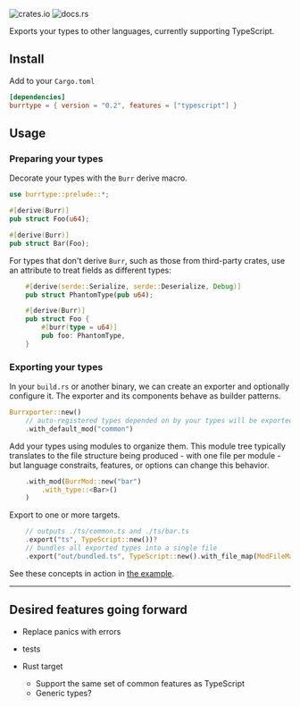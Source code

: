 ![crates.io](https://img.shields.io/crates/v/burrtype.svg)
![docs.rs](https://img.shields.io/docsrs/burrtype)

Exports your types to other languages, currently supporting TypeScript.

## Install

Add to your `Cargo.toml`

```toml
[dependencies]
burrtype = { version = "0.2", features = ["typescript"] }
```

## Usage

### Preparing your types

Decorate your types with the `Burr` derive macro.

```rust
use burrtype::prelude::*;

#[derive(Burr)]
pub struct Foo(u64);

#[derive(Burr)]
pub struct Bar(Foo);
```

For types that don't derive `Burr`, such as those from third-party crates, use an attribute to treat fields as different types:

```rust
    #[derive(serde::Serialize, serde::Deserialize, Debug)]
    pub struct PhantomType(pub u64);

    #[derive(Burr)]
    pub struct Foo {
        #[burr(type = u64)]
        pub foo: PhantomType,
    }
```

### Exporting your types

In your `build.rs` or another binary, we can create an exporter and optionally configure it. The exporter and its components behave as builder patterns.

```rust
Burrxporter::new()
    // auto-registered types depended on by your types will be exported here
    .with_default_mod("common")
```

Add your types using modules to organize them. This module tree typically translates to the file structure being produced - with one file per module - but language constraits, features, or options can change this behavior.

```rust
    .with_mod(BurrMod::new("bar")
        .with_type::<Bar>()
    )
```

Export to one or more targets.

```rust
    // outputs ./ts/common.ts and ./ts/bar.ts
    .export("ts", TypeScript::new())?
    // bundles all exported types into a single file
    .export("out/bundled.ts", TypeScript::new().with_file_map(ModFileMap::Inline))?
```

See these concepts in action in [the example](examples/sandbox/).

---

## Desired features going forward

- Replace panics with errors
- tests

- Rust target
  - Support the same set of common features as TypeScript
  - Generic types?